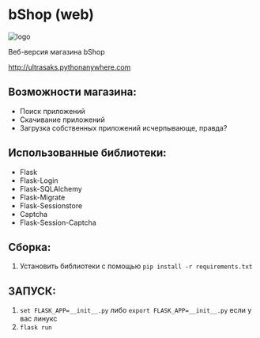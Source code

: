 # bShop (web)
<img src="https://ultrasaks.pythonanywhere.com/static/icons/apple-touch-icon-180x180.png" alt="logo"/>

Веб-версия магазина bShop

http://ultrasaks.pythonanywhere.com
## Возможности магазина:
* Поиск приложений
* Скачивание приложений
* Загрузка собственных приложений
исчерпывающе, правда?

## Использованные библиотеки:
* Flask
* Flask-Login
* Flask-SQLAlchemy
* Flask-Migrate
* Flask-Sessionstore
* Captcha
* Flask-Session-Captcha

## Сборка:
1. Установить библиотеки с помощью `pip install -r requirements.txt`


## ЗАПУСК:
1. `set FLASK_APP=__init__.py` либо `export FLASK_APP=__init__.py` если у вас линукс
2. `flask run`
